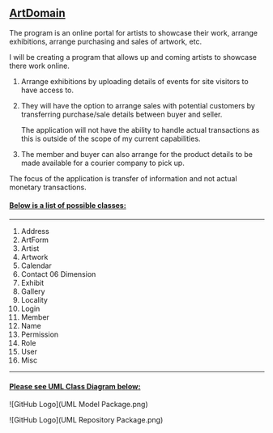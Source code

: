 ## <u>**ArtDomain**</u>

The program is an online portal for artists to showcase their work, arrange exhibitions, arrange purchasing and sales of artwork, etc.



I will be creating a program that allows up and coming artists to showcase there work online. 

1. Arrange exhibitions by uploading details of events for site visitors to have access to. 

2. They will have the option to arrange sales with potential customers by transferring purchase/sale details between buyer and seller. 

   The application will not have the ability to handle actual transactions as this is outside of the scope of my current capabilities.

3. The member and buyer can also arrange for the product details to be made available for a courier company to pick up. 

The focus of the application is transfer of information and not actual monetary transactions.



#### <u>Below is a list of possible classes:</u>

------

01. Address
02. ArtForm
03. Artist
03. Artwork
04. Calendar
05. Contact
06  Dimension
07. Exhibit
08. Gallery
09. Locality
10. Login
11. Member
12. Name
13. Permission
14. Role
15. User
16. Misc

------

#### <u>Please see UML Class Diagram below:</u>
![GitHub Logo](UML Model Package.png)

![GitHub Logo](UML Repository Package.png)

